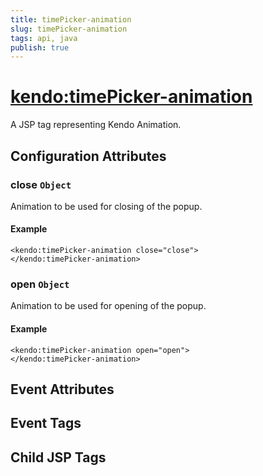 ```yaml
---
title: timePicker-animation
slug: timePicker-animation
tags: api, java
publish: true
---
```


# <kendo:timePicker-animation>
A JSP tag representing Kendo Animation.

## Configuration Attributes


### close `Object`

Animation to be used for closing of the popup.

#### Example
    <kendo:timePicker-animation close="close">
    </kendo:timePicker-animation>
    

### open `Object`

Animation to be used for opening of the popup.

#### Example
    <kendo:timePicker-animation open="open">
    </kendo:timePicker-animation>
    

## Event Attributes


## Event Tags


## Child JSP Tags


